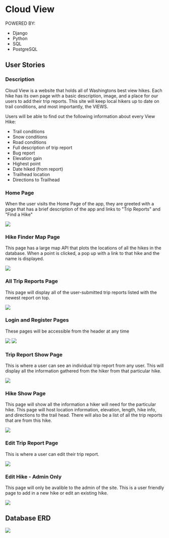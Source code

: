 # Cloud View

POWERED BY:

- Django
- Python
- SQL
- PostgreSQL

## User Stories

### Description

Cloud View is a website that holds all of Washingtons best view hikes. Each hike has its own page with a basic description, image, and a place for our users to add their trip reports. This site will keep local hikers up to date on trail conditions, and most importantly, the VIEWS.

Users will be able to find out the following information about every View Hike:

- Trail conditions
- Snow conditions
- Road conditions
- Full description of trip report
- Bug report
- Elevation gain
- Highest point
- Date hiked (from report)
- Trailhead location
- Directions to Trailhead

### Home Page

When the user visits the Home Page of the app, they are greeted with a page that has a brief description of the app and links to "Trip Reports" and "Find a Hike"

<img src="Wireframes/WTA CLONE - Home Screen.png">

### Hike Finder Map Page

This page has a large map API that plots the locations of all the hikes in the database. When a point is clicked, a pop up with a link to that hike and the name is displayed.

<img src="Wireframes/WTA CLONE - Hike Map - Linked From _Go Outside && Find a Hike_ buttons.png">

### All Trip Reports Page

This page will display all of the user-submitted trip reports listed with the newest report on top.

<img src="Wireframes/WTA CLONE - Trip Report - linked to from _Trip reports_ -- Same for ALL and Specific Hike .png">

### Login and Register Pages

These pages will be accessible from the header at any time

<img src="Wireframes/WTA CLONE - Login.png">
<img src="Wireframes/WTA CLONE - Window.png">

### Trip Report Show Page

This is where a user can see an individual trip report from any user. This will display all the information gathered from the hiker from that particular hike.

<img src="Wireframes/WTA CLONE - View Trip Report.png">

### Hike Show Page

This page will show all the information a hiker will need for the particular hike. This page will host location information, elevation, length, hike info, and directions to the trail head. There will also be a list of all the trip reports that are from this hike.

<img src="Wireframes/WTA CLONE - HIKE SHOW PAGE.png">

### Edit Trip Report Page

This is where a user can edit their trip report.

<img src="Wireframes/WTA CLONE - EDIT REPORT.png">

### Edit Hike - Admin Only

This page will only be avalible to the admin of the site. This is a user friendly page to add in a new hike or edit an existing hike.

<img src="Wireframes/WTA CLONE - EDIT HIKE -- ADMIN ONLY.png">

## Database ERD

<img src="Wireframes/WTA.jpg">
